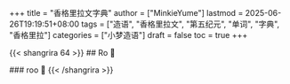 +++
title = "香格里拉文字典"
author = ["MinkieYume"]
lastmod = 2025-06-26T19:19:51+08:00
tags = ["造语", "香格里拉文", "第五纪元", "单词", "字典", "香格里拉"]
categories = ["小梦造语"]
draft = false
toc = true
+++

{{< shangrira 64 >}}
\## Ro 󰀤

\### roo 󰀁
{{< /shangrira >}}
